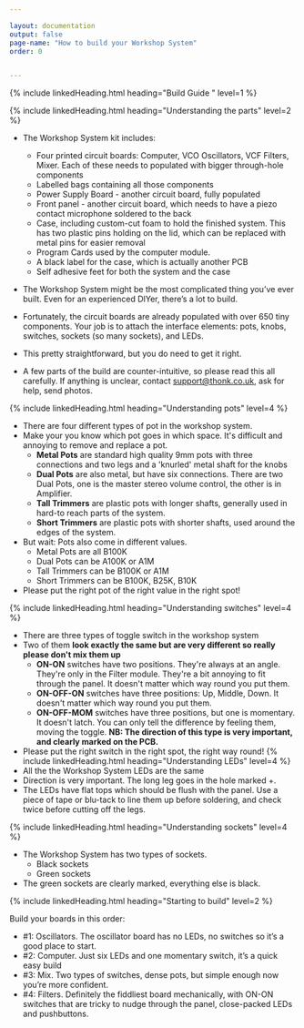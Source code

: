```yaml
---

layout: documentation
output: false
page-name: "How to build your Workshop System" 
order: 0


---
```



{% include linkedHeading.html heading="Build Guide " level=1 %}

{% include linkedHeading.html heading="Understanding the parts" level=2 %}
* The Workshop System kit includes: 
    * Four printed circuit boards: Computer, VCO Oscillators, VCF Filters, Mixer. Each of these needs to populated with bigger through-hole components 
    * Labelled bags containing all those components 
    * Power Supply Board - another circuit board, fully populated
    * Front panel - another circuit board, which needs to have a piezo contact microphone soldered to the back 
    * Case, including custom-cut foam to hold the finished system. This has two plastic pins holding on the lid, which can be replaced with metal pins for easier removal  
    * Program Cards used by the computer module. 
    * A black label for the case, which is actually another PCB
    * Self adhesive feet for both the system and the case 


* The Workshop System might be the most complicated thing you’ve ever built. Even for an experienced DIYer, there’s a lot to build.  
* Fortunately, the circuit boards are already populated with over 650 tiny components. Your job is to attach the interface elements: pots, knobs, switches, sockets (so many sockets), and LEDs.  
* This pretty straightforward, but you do need to get it right.  
* A few parts of the build are counter-intuitive, so please read this all carefully. If anything is unclear, contact support@thonk.co.uk, ask for help, send photos.  

{% include linkedHeading.html heading="Understanding pots" level=4 %}
* There are four different types of pot in the workshop system. 
* Make your you know which pot goes in which space. It's difficult and annoying to remove and replace a pot. 
   * **Metal Pots** are standard high quality 9mm pots with three connections and two legs and a 'knurled' metal shaft for the knobs
   * **Dual Pots** are also metal, but have six connections. There are two Dual Pots, one is the master stereo volume control, the other is in Amplifier. 
   * **Tall Trimmers** are plastic pots with longer shafts, generally used in hard-to reach parts of the system.  
    * **Short Trimmers** are plastic pots with shorter shafts, used around the edges of the system. 
* But wait: Pots also come in different values. 
    * Metal Pots are all B100K 
    * Dual Pots can be A100K or A1M 
    * Tall Trimmers can be B100K or A1M 
    * Short Trimmers can be B100K, B25K, B10K 
* Please put the right pot of the right value in the right spot!

{% include linkedHeading.html heading="Understanding switches" level=4 %}
* There are three types of toggle switch in the workshop system 
* Two of them **look exactly the same but are very different so really please don't mix them up**
	* **ON-ON** switches have two positions. They're always at an angle. They're only in the Filter module. They're a bit annoying to fit through the panel. It doesn't matter which way round you put them. 
	* **ON-OFF-ON** switches have three positions: Up, Middle, Down. It doesn't matter which way round you put them. 
	* **ON-OFF-MOM** switches have three positions, but one is momentary. It doesn't latch. You can only tell the difference by feeling them, moving the toggle. **NB: The direction of this type is very important, and clearly marked on the PCB.** 
* Please put the right switch in the right spot, the right way round! 
{% include linkedHeading.html heading="Understanding LEDs" level=4 %}
* All the the Workshop System LEDs are the same
* Direction is very important. The long leg goes in the hole marked +. 
* The LEDs have flat tops which should be flush with the panel. Use a piece of tape or blu-tack to line them up before soldering, and check twice before cutting off the legs. 

{% include linkedHeading.html heading="Understanding sockets" level=4 %}
* The Workshop System has two types of sockets. 
    * Black sockets 
    * Green sockets 
* The green sockets are clearly marked, everything else is black. 

{% include linkedHeading.html heading="Starting to build" level=2 %}

Build your boards in this order:

* #1: Oscillators. The oscillator board has no LEDs, no switches so it’s a good place to start. 
* #2: Computer. Just six LEDs and one momentary switch, it’s a quick easy build
* #3: Mix. Two types of switches, dense pots, but simple enough now you’re more confident. 
* #4: Filters. Definitely the fiddliest board mechanically, with ON-ON switches that are tricky to nudge through the panel, close-packed LEDs and pushbuttons.  

